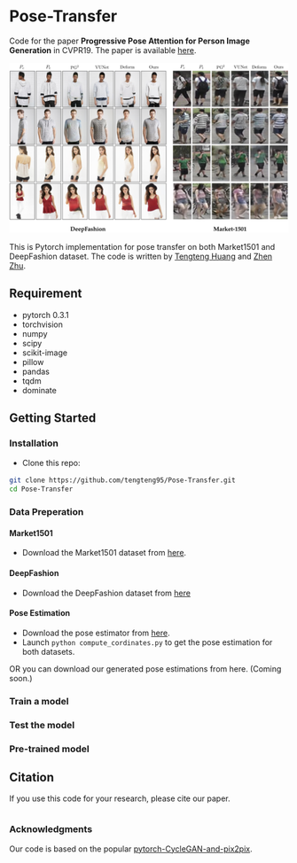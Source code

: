# Pose-Transfer
Code for the paper **Progressive Pose Attention for Person Image Generation** in CVPR19. The paper is available [here](http://arxiv.org/abs/1904.03349).

<img src='imgs/results.png' width=800>

This is Pytorch implementation for pose transfer on both Market1501 and DeepFashion dataset. The code is written by [Tengteng Huang](https://github.com/tengteng95) and [Zhen Zhu](https://github.com/jessemelpolio).

## Requirement
* pytorch 0.3.1
* torchvision
* numpy
* scipy
* scikit-image
* pillow
* pandas
* tqdm
* dominate


## Getting Started
### Installation

- Clone this repo:
```bash
git clone https://github.com/tengteng95/Pose-Transfer.git
cd Pose-Transfer
```

### Data Preperation
#### Market1501
- Download the Market1501 dataset from [here](http://www.liangzheng.com.cn/Project/project_reid.html).

#### DeepFashion
- Download the DeepFashion dataset from [here](http://mmlab.ie.cuhk.edu.hk/projects/DeepFashion/InShopRetrieval.html)

#### Pose Estimation
- Download the pose estimator from [here](https://github.com/ZheC/Realtime_Multi-Person_Pose_Estimation).
- Launch ```python compute_cordinates.py``` to get the pose estimation for both datasets.

OR you can download our generated pose estimations from here. (Coming soon.) 

### Train a model


### Test the model


### Pre-trained model 

## Citation
If you use this code for your research, please cite our paper.
```
```

### Acknowledgments
Our code is based on the popular [pytorch-CycleGAN-and-pix2pix](https://github.com/junyanz/pytorch-CycleGAN-and-pix2pix).